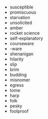 - susceptible
- promiscuous
- starvation
- unsolicited
- amber
- rocket science
- self-explanatory
- courseware
- -ware
- shenanigan
- hilarity
- slip
- brim
- budding
- misnomer
- egress
- tome
- harp
- folk
- pesky
- foolproof

